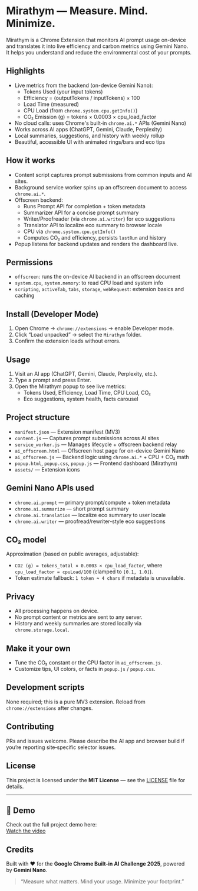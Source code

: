# Mirathym — Measure. Mind. Minimize.

Mirathym is a Chrome Extension that monitors AI prompt usage on-device and translates it into live efficiency and carbon metrics using Gemini Nano. It helps you understand and reduce the environmental cost of your prompts.

## Highlights
- Live metrics from the backend (on-device Gemini Nano):
  - Tokens Used (your input tokens)
  - Efficiency = (outputTokens / inputTokens) × 100
  - Load Time (measured)
  - CPU Load (from `chrome.system.cpu.getInfo()`)
  - CO₂ Emission (g) = tokens × 0.0003 × cpu_load_factor
- No cloud calls: uses Chrome's built‑in `chrome.ai.*` APIs (Gemini Nano)
- Works across AI apps (ChatGPT, Gemini, Claude, Perplexity)
- Local summaries, suggestions, and history with weekly rollup
- Beautiful, accessible UI with animated rings/bars and eco tips

## How it works
- Content script captures prompt submissions from common inputs and AI sites.
- Background service worker spins up an offscreen document to access `chrome.ai.*`.
- Offscreen backend:
  - Runs Prompt API for completion + token metadata
  - Summarizer API for a concise prompt summary
  - Writer/Proofreader (via `chrome.ai.writer`) for eco suggestions
  - Translator API to localize eco summary to browser locale
  - CPU via `chrome.system.cpu.getInfo()`
  - Computes CO₂ and efficiency, persists `lastRun` and history
- Popup listens for backend updates and renders the dashboard live.

## Permissions
- `offscreen`: runs the on-device AI backend in an offscreen document
- `system.cpu`, `system.memory`: to read CPU load and system info
- `scripting`, `activeTab`, `tabs`, `storage`, `webRequest`: extension basics and caching

## Install (Developer Mode)
1. Open Chrome → `chrome://extensions` → enable Developer mode.
2. Click “Load unpacked” → select the `Mirathym` folder.
3. Confirm the extension loads without errors.

## Usage
1. Visit an AI app (ChatGPT, Gemini, Claude, Perplexity, etc.).
2. Type a prompt and press Enter.
3. Open the Mirathym popup to see live metrics:
   - Tokens Used, Efficiency, Load Time, CPU Load, CO₂
   - Eco suggestions, system health, facts carousel

## Project structure
- `manifest.json` — Extension manifest (MV3)
- `content.js` — Captures prompt submissions across AI sites
- `service_worker.js` — Manages lifecycle + offscreen backend relay
- `ai_offscreen.html` — Offscreen host page for on-device Gemini Nano
- `ai_offscreen.js` — Backend logic using `chrome.ai.*` + CPU + CO₂ math
- `popup.html`, `popup.css`, `popup.js` — Frontend dashboard (Mirathym)
- `assets/` — Extension icons

## Gemini Nano APIs used
- `chrome.ai.prompt` — primary prompt/compute + token metadata
- `chrome.ai.summarize` — short prompt summary
- `chrome.ai.translation` — localize eco summary to user locale
- `chrome.ai.writer` — proofread/rewriter-style eco suggestions

## CO₂ model
Approximation (based on public averages, adjustable):
- `CO2 (g) = tokens_total × 0.0003 × cpu_load_factor`, where `cpu_load_factor = cpuLoad/100` (clamped to `[0.1, 1.0]`).
- Token estimate fallback: `1 token ≈ 4 chars` if metadata is unavailable.

## Privacy
- All processing happens on device.
- No prompt content or metrics are sent to any server.
- History and weekly summaries are stored locally via `chrome.storage.local`.

## Make it your own
- Tune the CO₂ constant or the CPU factor in `ai_offscreen.js`.
- Customize tips, UI colors, or facts in `popup.js` / `popup.css`.

## Development scripts
None required; this is a pure MV3 extension. Reload from `chrome://extensions` after changes.

## Contributing
PRs and issues welcome. Please describe the AI app and browser build if you’re reporting site‑specific selector issues.

## License
This project is licensed under the **MIT License** — see the [LICENSE](./LICENSE) file for details.

---
## 🎥 Demo

Check out the full project demo here:  
[Watch the video](https://youtu.be/H6en059ZnfA)

## Credits
Built with ❤️ for the **Google Chrome Built-in AI Challenge 2025**, powered by **Gemini Nano**.

> “Measure what matters. Mind your usage. Minimize your footprint.”
